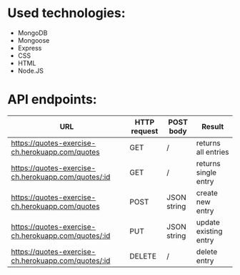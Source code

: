 # Used technologies:
* MongoDB
* Mongoose
* Express
* CSS
* HTML
* Node.JS



# API endpoints:

URL | HTTP request| POST body| Result
--- | ------------| ---------| -------
https://quotes-exercise-ch.herokuapp.com/quotes | GET| /| returns all entries
https://quotes-exercise-ch.herokuapp.com/quotes/:id| GET| /| returns single entry
https://quotes-exercise-ch.herokuapp.com/quotes| POST|JSON string| create new entry
https://quotes-exercise-ch.herokuapp.com/quotes/:id| PUT| JSON string| update existing entry
https://quotes-exercise-ch.herokuapp.com/quotes/:id | DELETE| /| delete entry
